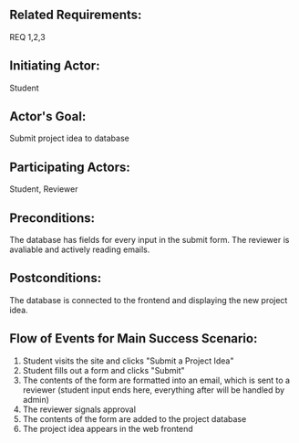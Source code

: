 ## Related Requirements:
REQ 1,2,3
## Initiating Actor:
Student
## Actor's Goal:
Submit project idea to database
## Participating Actors:
Student, Reviewer
## Preconditions:
The database has fields for every input in the submit form.
The reviewer is avaliable and actively reading emails.
## Postconditions:
The database is connected to the frontend and displaying the new project idea.
## Flow of Events for Main Success Scenario:

1. Student visits the site and clicks "Submit a Project Idea"
2. Student fills out a form and clicks "Submit"
3. The contents of the form are formatted into an email, which is sent to a reviewer (student input ends here, everything after will be handled by admin)
4. The reviewer signals approval
5. The contents of the form are added to the project database
6. The project idea appears in the web frontend